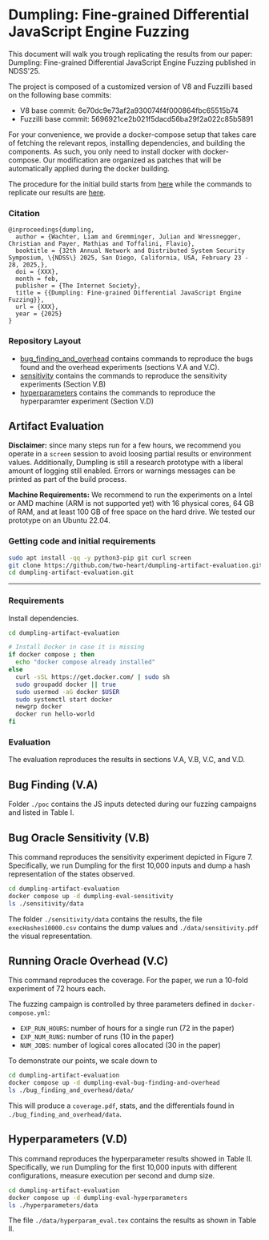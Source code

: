 # Dumpling: Fine-grained Differential JavaScript Engine Fuzzing


This document will walk you trough replicating the results from our paper: Dumpling: Fine-grained Differential JavaScript Engine Fuzzing published in NDSS'25.

The project is composed of a customized version of V8 and Fuzzilli based on the following base commits:
* V8 base commit: 6e70dc9e73af2a930074f4f000864fbc65515b74
* Fuzzilli base commit: 5696921ce2b021f5dacd56ba29f2a022c85b5891

For your convenience, we provide a docker-compose setup that takes care of fetching the relevant repos, installing dependencies, and building the components.
As such, you only need to install docker with docker-compose.
Our modification are organized as patches that will be automatically applied during the docker building.

The procedure for the initial build starts from [here](#getting-code-and-initial-requirements) while the commands to replicate our results are [here](#evaluation).


### Citation

```
@inproceedings{dumpling,
  author = {Wachter, Liam and Gremminger, Julian and Wressnegger, Christian and Payer, Mathias and Toffalini, Flavio},
  booktitle = {32th Annual Network and Distributed System Security Symposium, \{NDSS\} 2025, San Diego, California, USA, February 23 - 28, 2025,},
  doi = {XXX},
  month = feb,
  publisher = {The Internet Society},
  title = {{Dumpling: Fine-grained Differential JavaScript Engine Fuzzing}},
  url = {XXX},
  year = {2025}
}
```

### Repository Layout

- [bug_finding_and_overhead](./bug_finding_and_overhead) contains commands to reproduce the bugs found and the overhead experiments (sections V.A and V.C).
- [sensitivity](./sensitivity) contains the commands to reproduce the sensitivity experiments (Section V.B)
- [hyperparameters](./hyperparameters) contains the commands to reproduce the hyperparamter experiment (Section V.D)

## Artifact Evaluation

**Disclaimer:** since many steps run for a few hours, we recommend you operate in a `screen` session to avoid loosing partial results or environment values.
Additionally, Dumpling is still a research prototype with a liberal amount of logging still enabled.
Errors or warnings messages can be printed as part of the build process.

**Machine Requirements:** We recommend to run the experiments on a Intel or AMD machine (ARM is not supported yet) with 16 physical cores, 64 GB of RAM, and at least 100 GB of free space on the hard drive.
We tested our prototype on an Ubuntu 22.04.

### Getting code and initial requirements

```bash
sudo apt install -qq -y python3-pip git curl screen
git clone https://github.com/two-heart/dumpling-artifact-evaluation.git
cd dumpling-artifact-evaluation.git
```

---

### Requirements

Install dependencies.

```bash
cd dumpling-artifact-evaluation

# Install Docker in case it is missing
if docker compose ; then
  echo "docker compose already installed"
else 
  curl -sSL https://get.docker.com/ | sudo sh
  sudo groupadd docker || true
  sudo usermod -aG docker $USER
  sudo systemctl start docker
  newgrp docker
  docker run hello-world
fi
```

### Evaluation

The evaluation reproduces the results in sections V.A, V.B, V.C, and V.D.

## Bug Finding (V.A)

Folder `./poc` contains the JS inputs detected during our fuzzing campaigns and listed in Table I. 

## Bug Oracle Sensitivity (V.B)

This command reproduces the sensitivity experiment depicted in Figure 7.
Specifically, we run Dumpling for the first 10,000 inputs and dump a hash
representation of the states observed.

```bash
cd dumpling-artifact-evaluation
docker compose up -d dumpling-eval-sensitivity
ls ./sensitivity/data
```

The folder `./sensitivity/data` contains the results, the file
`execHashes10000.csv` contains the dump values and `./data/sensitivity.pdf` the
visual representation.

## Running Oracle Overhead (V.C)

This command reproduces the coverage.
For the paper, we run a 10-fold experiment of 72 hours each.

The fuzzing campaign is controlled by three parameters defined 
in `docker-compose.yml`:

- `EXP_RUN_HOURS`: number of hours for a single run (72 in the paper)
- `EXP_NUM_RUNS`: number of runs (10 in the paper)
- `NUM_JOBS`: number of logical cores allocated (30 in the paper)

To demonstrate our points, we scale down to 

```bash
cd dumpling-artifact-evaluation
docker compose up -d dumpling-eval-bug-finding-and-overhead
ls ./bug_finding_and_overhead/data/
```

This will produce a `coverage.pdf`, stats, and the differentials found in `./bug_finding_and_overhead/data`.

## Hyperparameters (V.D)

This command reproduces the hyperparameter results showed in Table II.
Specifically, we run Dumpling for the first 10,000 inputs with different configurations, measure execution per second and dump size.

```bash
cd dumpling-artifact-evaluation
docker compose up -d dumpling-eval-hyperparameters
ls ./hyperparameters/data
```

The file `./data/hyperparam_eval.tex` contains the results as shown in Table II.

